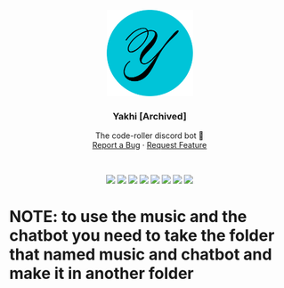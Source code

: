 <p align="center">
  <img src="https://raw.githubusercontent.com/code-roller/Yakhi/main/assets/Yakhi%20Logo.png" aly="logo" height=155>
  <h3 align="center">Yakhi [Archived]</h3>

  <p align="center">
    The code-roller discord bot 🙂
    <br />
    <a href="https://github.com/code-roller/Yakhi/issues">Report a Bug</a>
    ·
    <a href="https://github.com/code-roller/Yakhi/pulls">Request Feature</a>
  </p>
  <br>
  <p align="center">
    <img src="https://img.shields.io/github/issues-pr/code-roller/Yakhi.svg?style=flat">
    <img src="https://img.shields.io/github/contributors/code-roller/Yakhi.svg?style=flat"> 
    <img src="https://img.shields.io/discord/808537055177080892.svg">
    <img src="https://img.shields.io/github/stars/code-roller/Yakhi.svg?style=social&label=Stars&style=plastic">
    <img src="https://img.shields.io/github/forks/code-roller/Yakhi.svg?style=social&label=Fork&style=plastic">
    <img src="https://badges.frapsoft.com/os/v1/open-source.svg?v=103">
    <img src="https://img.shields.io/github/last-commit/code-roller/Yakhi">
    <img src="https://tokei.rs/b1/github/code-roller/Yakhi">
  <h1>NOTE: to use the music and the chatbot you need to take the folder that named music and chatbot and make it in another folder</h1>
  </p>
  <br />

</p>
